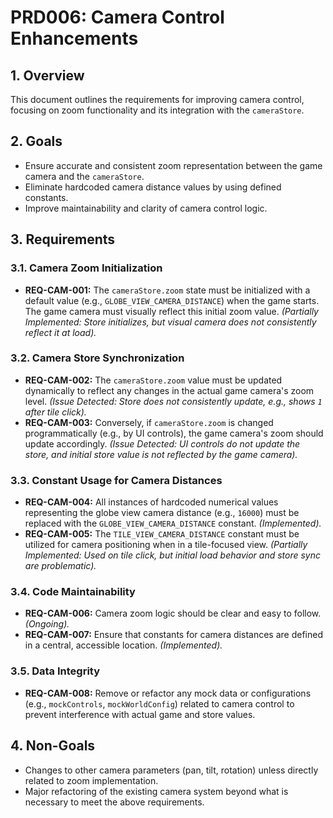 # PRD006: Camera Control Enhancements

## 1. Overview
This document outlines the requirements for improving camera control, focusing on zoom functionality and its integration with the `cameraStore`.

## 2. Goals
- Ensure accurate and consistent zoom representation between the game camera and the `cameraStore`.
- Eliminate hardcoded camera distance values by using defined constants.
- Improve maintainability and clarity of camera control logic.

## 3. Requirements

### 3.1. Camera Zoom Initialization
- **REQ-CAM-001:** The `cameraStore.zoom` state must be initialized with a default value (e.g., `GLOBE_VIEW_CAMERA_DISTANCE`) when the game starts. The game camera must visually reflect this initial zoom value. _(Partially Implemented: Store initializes, but visual camera does not consistently reflect it at load)._

### 3.2. Camera Store Synchronization
- **REQ-CAM-002:** The `cameraStore.zoom` value must be updated dynamically to reflect any changes in the actual game camera's zoom level. _(Issue Detected: Store does not consistently update, e.g., shows `1` after tile click)._
- **REQ-CAM-003:** Conversely, if `cameraStore.zoom` is changed programmatically (e.g., by UI controls), the game camera's zoom should update accordingly. _(Issue Detected: UI controls do not update the store, and initial store value is not reflected by the game camera)._

### 3.3. Constant Usage for Camera Distances
- **REQ-CAM-004:** All instances of hardcoded numerical values representing the globe view camera distance (e.g., `16000`) must be replaced with the `GLOBE_VIEW_CAMERA_DISTANCE` constant. _(Implemented)._
- **REQ-CAM-005:** The `TILE_VIEW_CAMERA_DISTANCE` constant must be utilized for camera positioning when in a tile-focused view. _(Partially Implemented: Used on tile click, but initial load behavior and store sync are problematic)._

### 3.4. Code Maintainability
- **REQ-CAM-006:** Camera zoom logic should be clear and easy to follow. _(Ongoing)._
- **REQ-CAM-007:** Ensure that constants for camera distances are defined in a central, accessible location. _(Implemented)._

### 3.5. Data Integrity
- **REQ-CAM-008:** Remove or refactor any mock data or configurations (e.g., `mockControls`, `mockWorldConfig`) related to camera control to prevent interference with actual game and store values.

## 4. Non-Goals
- Changes to other camera parameters (pan, tilt, rotation) unless directly related to zoom implementation.
- Major refactoring of the existing camera system beyond what is necessary to meet the above requirements.
